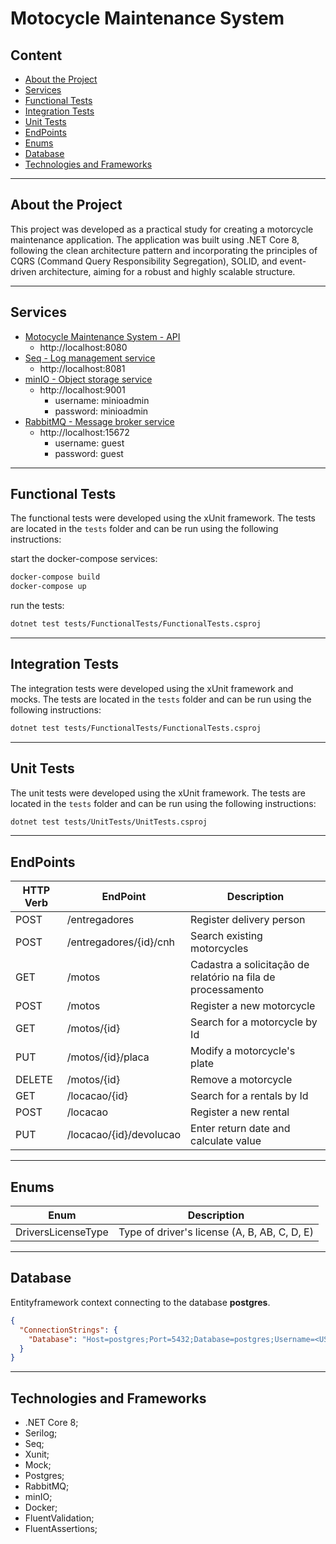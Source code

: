 # Motocycle Maintenance System

## Content

- [About the Project](#about-the-project)
- [Services](#services)
- [Functional Tests](#functional-tests)
- [Integration Tests](#integration-tests)
- [Unit Tests](#unit-tests)
- [EndPoints](#endPoints)
- [Enums](#enumeradores)
- [Database](#database)
- [Technologies and Frameworks](#technologies-and-frameworks)

---

## About the Project

This project was developed as a practical study for creating a motorcycle maintenance application. The application was built using .NET Core 8, following the clean architecture pattern and incorporating the principles of CQRS (Command Query Responsibility Segregation), SOLID, and event-driven architecture, aiming for a robust and highly scalable structure.

---

## Services

- [Motocycle Maintenance System - API](http://localhost:8080)
  - http://localhost:8080
- [Seq - Log management service](http://localhost:8081)
  - http://localhost:8081
- [minIO - Object storage service](http://localhost:9001)
  - http://localhost:9001
      - username: minioadmin
      - password: minioadmin
- [RabbitMQ - Message broker service](http://localhost:15672)
  - http://localhost:15672
    - username: guest
    - password: guest
---

## Functional Tests

The functional tests were developed using the xUnit framework. The tests are located in the `tests` folder and can be run using the following instructions:

start the docker-compose services:

```bash
docker-compose build
docker-compose up
```

run the tests:

```bash
dotnet test tests/FunctionalTests/FunctionalTests.csproj
```
---

## Integration Tests

The integration tests were developed using the xUnit framework and mocks. The tests are located in the `tests` folder and can be run using the following instructions:

```bash
dotnet test tests/FunctionalTests/FunctionalTests.csproj
```
---

## Unit Tests

The unit tests were developed using the xUnit framework. The tests are located in the `tests` folder and can be run using the following instructions:

```bash
dotnet test tests/UnitTests/UnitTests.csproj
```

---
## EndPoints

| HTTP Verb | EndPoint                | Description 							|
|-----------|-------------------------|--------------------------------------|
| POST      | /entregadores           | Register delivery person                                    
| POST      | /entregadores/{id}/cnh  | Search existing motorcycles                                 
| GET       | /motos                  | Cadastra a solicitação de relatório na fila de processamento 
| POST      | /motos                  | Register a new motorcycle                                   
| GET       | /motos/{id}             | Search for a motorcycle by Id
| PUT       | /motos/{id}/placa       | Modify a motorcycle's plate
| DELETE    | /motos/{id}             | Remove a motorcycle
| GET       | /locacao/{id}           | Search for a rentals by Id
| POST      | /locacao                | Register a new rental
| PUT       | /locacao/{id}/devolucao | Enter return date and calculate value
---

## Enums

| Enum        | Description                                        |
|-------------|----------------------------------------------------|
| DriversLicenseType | Type of driver's license (A, B, AB, C, D, E) |

---

## Database

Entityframework context connecting to the database **postgres**.

```json
{
  "ConnectionStrings": {
    "Database": "Host=postgres;Port=5432;Database=postgres;Username=<USERNAME>;Password=<PASSWORD>Include Error Detail=true"
  }
}
```

---

## Technologies and Frameworks

- .NET Core 8;
- Serilog;
- Seq;
- Xunit;
- Mock;
- Postgres;
- RabbitMQ;
- minIO;
- Docker;
- FluentValidation;
- FluentAssertions;
